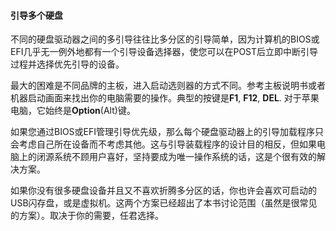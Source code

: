 #### 引导多个硬盘

不同的硬盘驱动器之间的多引导往往比多分区的引导简单，因为计算机的BIOS或EFI几乎无一例外地都有一个引导设备选择器，使您可以在POST后立即中断引导过程并选择优先引导的设备。

最大的困难是不同品牌的主板，进入启动选则器的方式不同。参考主板说明书或者机器启动画面来找出你的电脑需要的操作。典型的按键是**F1**, **F12**, **DEL**. 对于苹果电脑，它始终是**Option**(Alt)键。

如果您通过BIOS或EFI管理引导优先级，那么每个硬盘驱动器上的引导加载程序只会考虑自己所在设备而不考虑其他。这与引导装载程序的设计目的相反，但如果电脑上的闭源系统不顾用户喜好，坚持要成为唯一操作系统的话，这是个很有效的解决方案。

如果你没有很多硬盘设备并且又不喜欢折腾多分区的话，你也许会喜欢可启动的USB闪存盘，或是虚拟机。这两个方案已经超出了本书讨论范围（虽然是很常见的方案）。取决于你的需要，任君选择。
